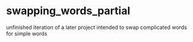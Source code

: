# swapping_words_partial
unfinished iteration of a later project intended to swap complicated words for simple words
